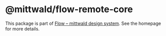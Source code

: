 # @mittwald/flow-remote-core

This package is part of
[Flow – mittwald design system](https://mittwald.github.io/flow/). See the
homepage for more details.
